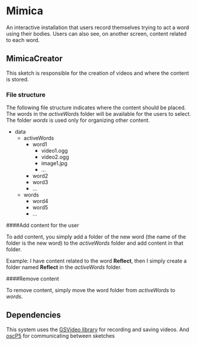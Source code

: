 # Mimica

An interactive installation that users record themselves trying to act a word using their bodies. Users can also see, on another screen, content related to each word.

## MimicaCreator

This sketch is responsible for the creation of videos and where the content is stored.

### File structure

The following file structure indicates where the content should be placed. The words in the *activeWords* folder will be available for the users to select. The folder *words* is used only for organizing other content.

- data
  - activeWords
    - word1
      - video1.ogg
      - video2.ogg
      - image1.jpg
      - ...
    - word2
    - word3
    - ...
  - words
    - word4
    - word5
    - ...

####Add content for the user

To add content, you simply add a folder of the new word (the name of the folder is the new word) to the *activeWords* folder and add content in that folder.

Example: I have content related to the word **Reflect**, then I simply create a folder named **Reflect** in the *activeWords* folder.

####Remove content

To remove content, simply move the word folder from *activeWords* to *words*.

## Dependencies

This system uses the [GSVideo library](http://gsvideo.sourceforge.net/) for recording and saving videos. And [oscP5](http://www.sojamo.de/libraries/oscP5/) for communicating between sketches